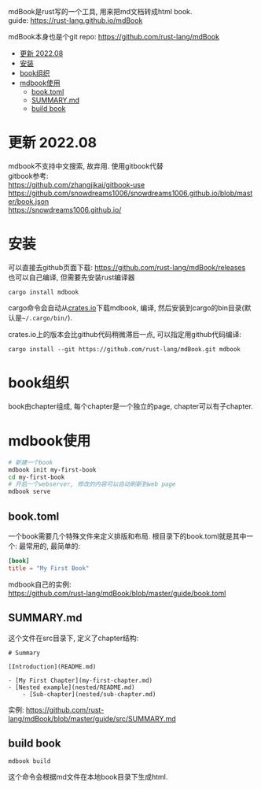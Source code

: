 mdBook是rust写的一个工具, 用来把md文档转成html book.  
guide: https://rust-lang.github.io/mdBook

mdBook本身也是个git repo: https://github.com/rust-lang/mdBook

- [更新 2022.08](#更新-202208)
- [安装](#安装)
- [book组织](#book组织)
- [mdbook使用](#mdbook使用)
  - [book.toml](#booktoml)
  - [SUMMARY.md](#summarymd)
  - [build book](#build-book)

# 更新 2022.08
mdbook不支持中文搜索, 故弃用. 使用gitbook代替  
gitbook参考:   
https://github.com/zhangjikai/gitbook-use  
https://github.com/snowdreams1006/snowdreams1006.github.io/blob/master/book.json  
https://snowdreams1006.github.io/

# 安装
可以直接去github页面下载: https://github.com/rust-lang/mdBook/releases  
也可以自己编译, 但需要先安装rust编译器
```
cargo install mdbook
```
cargo命令会自动从[crates.io](https://crates.io/)下载mdbook, 编译, 然后安装到cargo的bin目录(默认是`~/.cargo/bin/`).

crates.io上的版本会比github代码稍微滞后一点, 可以指定用github代码编译:
```
cargo install --git https://github.com/rust-lang/mdBook.git mdbook
```

# book组织
book由chapter组成, 每个chapter是一个独立的page, chapter可以有子chapter.

# mdbook使用
```sh
# 新建一个book
mdbook init my-first-book
cd my-first-book
# 开启一个webserver, 修改的内容可以自动刷新到web page
mdbook serve
```

## book.toml
一个book需要几个特殊文件来定义排版和布局. 根目录下的book.toml就是其中一个:
最常用的, 最简单的:
```toml
[book]
title = "My First Book"
```
mdbook自己的实例:  
https://github.com/rust-lang/mdBook/blob/master/guide/book.toml

## SUMMARY.md
这个文件在src目录下, 定义了chapter结构:
```
# Summary

[Introduction](README.md)

- [My First Chapter](my-first-chapter.md)
- [Nested example](nested/README.md)
    - [Sub-chapter](nested/sub-chapter.md)
```
实例:
https://github.com/rust-lang/mdBook/blob/master/guide/src/SUMMARY.md

## build book
```
mdbook build
```
这个命令会根据md文件在本地book目录下生成html.